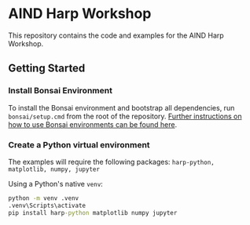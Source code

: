 # AIND Harp Workshop

This repository contains the code and examples for the AIND Harp Workshop.

## Getting Started

### Install Bonsai Environment

To install the Bonsai environment and bootstrap all dependencies, run `bonsai/setup.cmd` from the root of the repository. [Further instructions on how to use Bonsai environments can be found here](https://bonsai-rx.org/docs/articles/environments.html).

### Create a Python virtual environment

The examples will require the following packages: `harp-python, matplotlib, numpy, jupyter`

Using a Python's native `venv`:

```cmd
python -m venv .venv
.venv\Scripts\activate
pip install harp-python matplotlib numpy jupyter
```
